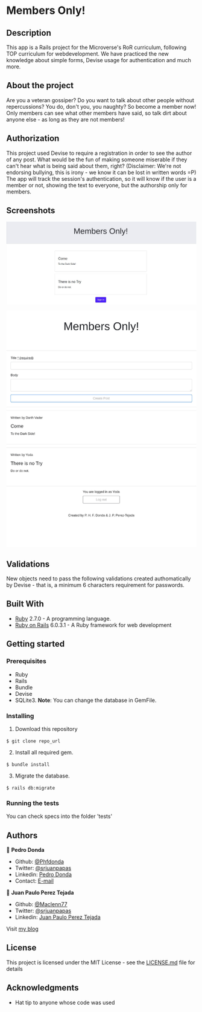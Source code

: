 # Members Only!

## Description

This app is a Rails project for the Microverse's RoR curriculum, following TOP curriculum for webdevelopment. We have practiced the new knowledge about simple forms, Devise usage for authentication and much more.

## About the project

Are you a veteran gossiper? Do you want to talk about other people without repercussions? You do, don't you, you naughty? So become a member now! Only members can see what other members have said, so talk dirt about anyone else - as long as they are not members!

## Authorization

This project used Devise to require a registration in order to see the author of any post. What would be the fun of making someone miserable if they can't hear what is being said about them, right? (Disclaimer: We're not endorsing bullying, this is irony - we know it can be lost in written words =P) The app will track the session's authentication, so it will know if the user is a member or not, showing the text to everyone, but the authorship only for members.

## Screenshots

![Page with user logged out](./screenshots/not-logged-in.jpg)

![Page with user logged in](./screenshots/logged-in.jpg)

## Validations

New objects need to pass the following validations created authomatically by Devise - that is, a minimum 6 characters requirement for passwords.

## Built With

- [Ruby](https://www.ruby-lang.org/en/) 2.7.0 - A programming language.
- [Ruby on Rails](https://rubyonrails.org/) 6.0.3.1 - A Ruby framework for web development

## Getting started

### Prerequisites

- Ruby
- Rails
- Bundle
- Devise
- SQLite3. **Note**: You can change the database in GemFile.

### Installing

1. Download this repository

`$ git clone repo_url`

2. Install all required gem.

`$ bundle install`

3. Migrate the database.

`$ rails db:migrate`

### Running the tests

You can check specs into the folder 'tests'

## Authors

👤 **Pedro Donda**

- Github: [@Phfdonda](https://github.com/phfdonda)
- Twitter: [@srjuanpapas](https://twitter.com/phfdonda)
- Linkedin: [Pedro Donda](https://www.linkedin.com/in/pedro-donda-808621bb/)
- Contact: [E-mail](phfdonda@gmail.com)

👤 **Juan Paulo Perez Tejada**

- Github: [@Maclenn77](https://github.com/Maclenn77)
- Twitter: [@srjuanpapas](https://twitter.com/srjuanpapas)
- Linkedin: [Juan Paulo Perez Tejada](https://mx.linkedin.com/in/juanpaulopereztejada)

Visit [my blog](https://developerz.software/)

## License

This project is licensed under the MIT License - see the [LICENSE.md](LICENSE.md) file for details

## Acknowledgments

* Hat tip to anyone whose code was used
